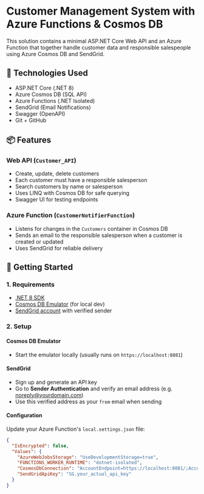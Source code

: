 # Customer Management System with Azure Functions & Cosmos DB

This solution contains a minimal ASP.NET Core Web API and an Azure Function that together handle customer data and responsible salespeople using Azure Cosmos DB and SendGrid.

## 🧱 Technologies Used

- ASP.NET Core (.NET 8)
- Azure Cosmos DB (SQL API)
- Azure Functions (.NET Isolated)
- SendGrid (Email Notifications)
- Swagger (OpenAPI)
- Git + GitHub

## 📦 Features

### Web API (`Customer_API`)
- Create, update, delete customers
- Each customer must have a responsible salesperson
- Search customers by name or salesperson
- Uses LINQ with Cosmos DB for safe querying
- Swagger UI for testing endpoints

### Azure Function (`CustomerNotifierFunction`)
- Listens for changes in the `Customers` container in Cosmos DB
- Sends an email to the responsible salesperson when a customer is created or updated
- Uses SendGrid for reliable delivery

## 🚀 Getting Started

### 1. Requirements
- [.NET 8 SDK](https://dotnet.microsoft.com/download)
- [Cosmos DB Emulator](https://learn.microsoft.com/en-us/azure/cosmos-db/local-emulator) (for local dev)
- [SendGrid account](https://sendgrid.com) with verified sender

### 2. Setup

#### Cosmos DB Emulator
- Start the emulator locally (usually runs on `https://localhost:8081`)

#### SendGrid
- Sign up and generate an API key
- Go to **Sender Authentication** and verify an email address (e.g. noreply@yourdomain.com)
- Use this verified address as your `from` email when sending

#### Configuration

Update your Azure Function's `local.settings.json` file:

```json
{
  "IsEncrypted": false,
  "Values": {
    "AzureWebJobsStorage": "UseDevelopmentStorage=true",
    "FUNCTIONS_WORKER_RUNTIME": "dotnet-isolated",
    "CosmosDbConnection": "AccountEndpoint=https://localhost:8081/;AccountKey=...",
    "SendGridApiKey": "SG.your_actual_api_key"
  }
}
